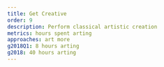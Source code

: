 ```yaml
---
title: Get Creative
order: 9
description: Perform classical artistic creation
metrics: hours spent arting
approaches: art more
g2018Q1: 8 hours arting
g2018: 40 hours arting
---
```

